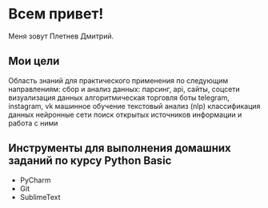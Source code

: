 # Всем привет!
Меня зовут Плетнев Дмитрий. 

## Мои цели
Область знаний для практического применения по следующим направлениям:
  сбор и анализ данных: парсинг, api, сайты, соцсети
  визуализация данных
  алгоритмическая торговля
  боты telegram, instagram, vk
  машинное обучение
  текстовый анализ (nlp)
  классификация данных
  нейронные сети
  поиск открытых источников информации и работа с ними

## Инструменты для выполнения домашних заданий по курсу Python Basic
- PyCharm
- Git
- SublimeText

